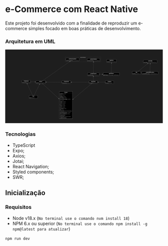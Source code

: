 # e-Commerce com React Native

Este projeto foi desenvolvido com a finalidade de reproduzir um e-commerce simples focado em boas práticas de desenvolvimento.

### Arquitetura em UML

![Ilustração de uma arquitetura em UML](./docs/assets/diagram.png)

### Tecnologias

- TypeScript
- Expo;
- Axios;
- Jotai;
- React Navigation;
- Styled components;
- SWR;

## Inicialização

### Requisitos

- Node v18.x (`No terminal use o comando nvm install 18`)
- NPM 6.x ou superior (`No terminal use o comando npm install -g npm@latest para atualizar`)

```bash
npm run dev
```
